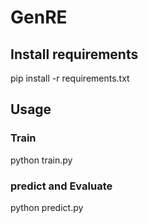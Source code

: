 # GenRE
## Install requirements
  pip install -r requirements.txt
## Usage
### Train
  python train.py
### predict and Evaluate
  python predict.py
